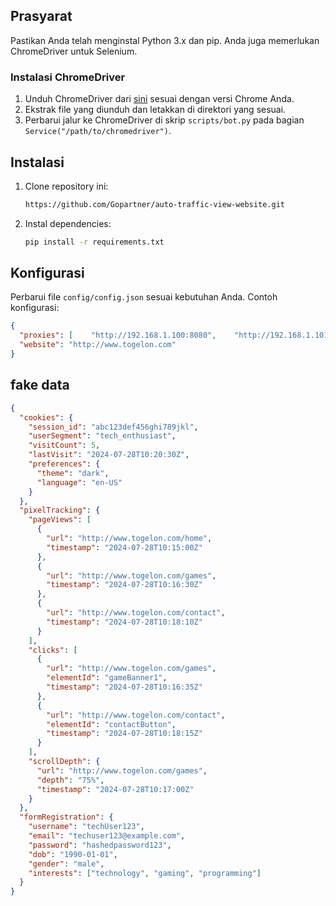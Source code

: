 
## Prasyarat

Pastikan Anda telah menginstal Python 3.x dan pip. Anda juga memerlukan ChromeDriver untuk Selenium.

### Instalasi ChromeDriver

1. Unduh ChromeDriver dari [sini](https://sites.google.com/a/chromium.org/chromedriver/downloads) sesuai dengan versi Chrome Anda.
2. Ekstrak file yang diunduh dan letakkan di direktori yang sesuai.
3. Perbarui jalur ke ChromeDriver di skrip `scripts/bot.py` pada bagian `Service("/path/to/chromedriver")`.

## Instalasi

1. Clone repository ini:

    ```sh
    https://github.com/Gopartner/auto-traffic-view-website.git
    ```

2. Instal dependencies:

    ```sh
    pip install -r requirements.txt
    ```

## Konfigurasi

Perbarui file `config/config.json` sesuai kebutuhan Anda. Contoh konfigurasi:

```json
{
  "proxies": [    "http://192.168.1.100:8080",    "http://192.168.1.101:8080",    "http://192.168.1.102:8080"  ],
  "website": "http://www.togelon.com"
}
```

## fake data
```json
{
  "cookies": {
    "session_id": "abc123def456ghi789jkl",
    "userSegment": "tech_enthusiast",
    "visitCount": 5,
    "lastVisit": "2024-07-28T10:20:30Z",
    "preferences": {
      "theme": "dark",
      "language": "en-US"
    }
  },
  "pixelTracking": {
    "pageViews": [
      {
        "url": "http://www.togelon.com/home",
        "timestamp": "2024-07-28T10:15:00Z"
      },
      {
        "url": "http://www.togelon.com/games",
        "timestamp": "2024-07-28T10:16:30Z"
      },
      {
        "url": "http://www.togelon.com/contact",
        "timestamp": "2024-07-28T10:18:10Z"
      }
    ],
    "clicks": [
      {
        "url": "http://www.togelon.com/games",
        "elementId": "gameBanner1",
        "timestamp": "2024-07-28T10:16:35Z"
      },
      {
        "url": "http://www.togelon.com/contact",
        "elementId": "contactButton",
        "timestamp": "2024-07-28T10:18:15Z"
      }
    ],
    "scrollDepth": {
      "url": "http://www.togelon.com/games",
      "depth": "75%",
      "timestamp": "2024-07-28T10:17:00Z"
    }
  },
  "formRegistration": {
    "username": "techUser123",
    "email": "techuser123@example.com",
    "password": "hashedpassword123",
    "dob": "1990-01-01",
    "gender": "male",
    "interests": ["technology", "gaming", "programming"]
  }
}
```

